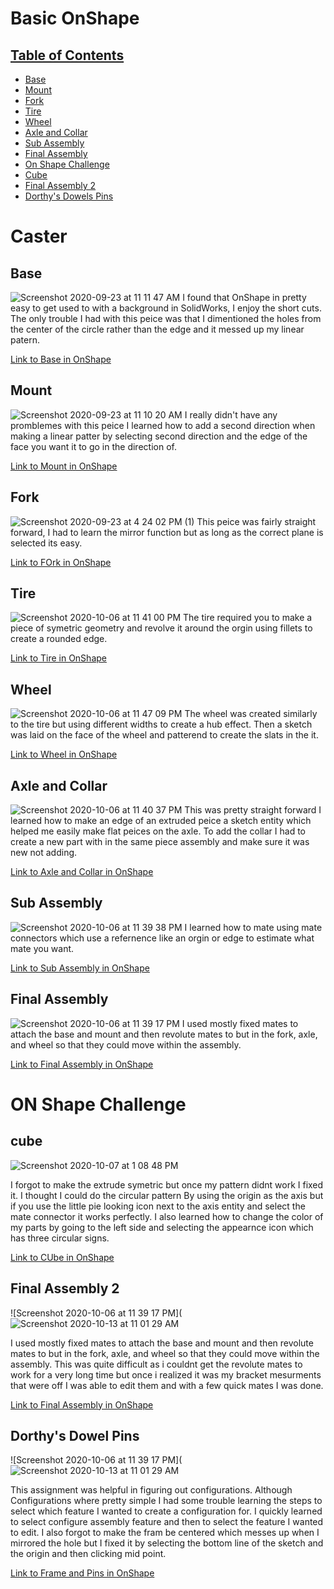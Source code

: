 # Basic OnShape

## [Table of Contents](#table-of-contents)
* [Base](#Base)
* [Mount](#Mount)
* [Fork](#Fork)
* [Tire](#Tire)
* [Wheel](#Wheel)
* [Axle and Collar](#axle-and-collar)
* [Sub Assembly](#Sub-Assembly)
* [Final Assembly](#final-assembly)
* [On Shape Challenge](#On-Shape-challenge)
* [Cube](#Cube)
* [Final Assembly 2](#Final-assembly-2)
* [Dorthy's Dowels Pins](#Dorthy's-Dowels-Pins)


# Caster 

## Base
![Screenshot 2020-09-23 at 11 11 47 AM](https://user-images.githubusercontent.com/55250502/95286164-95d2ba80-0830-11eb-9e07-9186dd0d1661.png)
I found that OnShape in pretty easy to get used to with a background in SolidWorks, I enjoy the short cuts. The only trouble I had with this peice was that I dimentioned the holes from the center of the circle rather than the edge and it messed up my linear patern.

[Link to Base in OnShape](https://cvilleschools.onshape.com/documents/afeef031e4073e22c946cfba/w/67ae8670993e7f87867fd92c/e/6a970878e8ec47313dc94d94)

## Mount 
![Screenshot 2020-09-23 at 11 10 20 AM](https://user-images.githubusercontent.com/55250502/95286207-b69b1000-0830-11eb-9ef6-02bc966ac4fa.png)
I really didn't have any promblemes with this peice I learned how to add a second direction when making a linear patter by selecting second direction and the edge of the face you want it to go in the direction of. 

[Link to Mount in OnShape](https://cvilleschools.onshape.com/documents/7b78eca10db88e813a7b2e36/w/5eeb3394ebd301c0155c4d93/e/e891ffa3be126af3df84a015)

## Fork 
![Screenshot 2020-09-23 at 4 24 02 PM (1)](https://user-images.githubusercontent.com/55250502/95286112-691ea300-0830-11eb-8ce7-04c68853393f.png)
This peice was fairly straight forward, I had to learn the mirror function but as long as the correct plane is selected its easy. 

[Link to FOrk in OnShape](https://cvilleschools.onshape.com/documents/26e0f0c2fd626f54d3bf85de/w/db7b7f7fdc708048a8addf0e/e/30852c85d39c4d49840e2984)

## Tire 
![Screenshot 2020-10-06 at 11 41 00 PM](https://user-images.githubusercontent.com/55250502/95286248-d3cfde80-0830-11eb-9e30-af028e7a6b88.png)
The tire required you to make a piece of symetric geometry and revolve it around the orgin using fillets to create a rounded edge. 

[Link to Tire in OnShape](https://cvilleschools.onshape.com/documents/7722dae79fc88468937475f3/w/731ab4d585ba50cd4e3e0cd7/e/ce0df5340185d107f3e9a1b0)

## Wheel
![Screenshot 2020-10-06 at 11 47 09 PM](https://user-images.githubusercontent.com/55250502/95286267-e0543700-0830-11eb-961c-fa0638a714c3.png)
The wheel was created similarly to the tire but using different widths to create a hub effect. Then a sketch was laid on the face of the wheel and patterend to create the slats in the it. 

[Link to Wheel in OnShape](https://cvilleschools.onshape.com/documents/a5e98fe03b77ac4ca1183eba/w/59436f2dd1c8afc31e39633c/e/d3ff89e3ccf4ea49bcea0ac7)

## Axle and Collar
![Screenshot 2020-10-06 at 11 40 37 PM](https://user-images.githubusercontent.com/55250502/95286297-f235da00-0830-11eb-9f06-84f6a878a854.png)
This was pretty straight forward I learned how to make an edge of an extruded peice a sketch entity which helped me easily make flat peices on the axle. To add the collar I had to create a new part with in the same piece assembly and make sure it was new not adding. 

[Link to Axle and Collar in OnShape](https://cvilleschools.onshape.com/documents/30028d4a5d77457ba314e89a/w/8657fdf98cce7e8cfd643d3a/e/54b1ac5f273ff76984aaebc2)

## Sub Assembly 
![Screenshot 2020-10-06 at 11 39 38 PM](https://user-images.githubusercontent.com/55250502/95286320-02e65000-0831-11eb-81d5-a7aa9b27296b.png)
I learned how to mate using mate connectors which use a refernence like an orgin or edge to estimate what mate you want. 

[Link to Sub Assembly in OnShape](https://cvilleschools.onshape.com/documents/ec442ab095e4ceaea58022e9/w/853ba78e687ecd757e8b6e1a/e/5fbc8f854919b87eb9b20ada)

## Final Assembly 
![Screenshot 2020-10-06 at 11 39 17 PM](https://user-images.githubusercontent.com/55250502/95286338-0d084e80-0831-11eb-94ae-f6ba10ca4231.png)
I used mostly fixed mates to attach the base and mount and then revolute mates to but in the fork, axle, and wheel so that they could move within the assembly. 

[Link to Final Assembly in OnShape](https://cvilleschools.onshape.com/documents/574c22962f1025339066eeb1/w/da79442973f503c6bf439e46/e/baabcd4c222cf6d243fdfcbb)

# ON Shape Challenge 

## cube 
![Screenshot 2020-10-07 at 1 08 48 PM](https://user-images.githubusercontent.com/55250502/95364543-f4cf1880-089e-11eb-8690-310b07ebe8a8.png)

I forgot to make the extrude symetric but once my pattern didnt work I fixed it. I thought I could do the circular pattern By using the origin as the axis but if you use the little pie looking icon next to the axis entity and select the mate connector it works perfectly. I also learned how to change the color of my parts by going to the left side and selecting the appearnce icon which has three circular signs.

[Link to CUbe in OnShape](https://cvilleschools.onshape.com/documents/8f5223601eb48323f07c4c80/w/bc78850b598a426def15f527/e/9df2adf20f20c8ff235d7f8d)

## Final Assembly 2

![Screenshot 2020-10-06 at 11 39 17 PM](![Screenshot 2020-10-13 at 11 01 29 AM](https://user-images.githubusercontent.com/55250502/95879404-529ead00-0d44-11eb-88a9-ab5cae6855b5.png)

I used mostly fixed mates to attach the base and mount and then revolute mates to but in the fork, axle, and wheel so that they could move within the assembly.
This was quite difficult as i couldnt get the revolute mates to work for a very long time but once i realized it was my bracket mesurments that were off I was able to edit them and with a few quick mates I was done. 

[Link to Final Assembly in OnShape](https://cvilleschools.onshape.com/documents/28919d728abc157eded7392b/w/6bb21f2d8debc87c29726a48/e/03dfda04af4d345620fc6933)

## Dorthy's Dowel Pins

![Screenshot 2020-10-06 at 11 39 17 PM](![Screenshot 2020-10-13 at 11 01 29 AM](https://user-images.githubusercontent.com/55250502/95879404-529ead00-0d44-11eb-88a9-ab5cae6855b5.png)

This assignment was helpful in figuring out configurations. Although Configurations where pretty simple I had some trouble learning the steps to select which feature I wanted to create a configuration for. I quickly learned to select configure assembly feature and then to select the feature I wanted to edit. I also forgot to make the fram be centered which messes up when I mirrored the hole but I fixed it by selecting the bottom line of the sketch and the origin and then clicking mid point.

[Link to Frame and Pins in OnShape](https://cvilleschools.onshape.com/documents/096e5e7a5795c23e355e94a0/w/85de683f6c23423f9c33a6e0/e/1f89534f47daedbf450df392)


